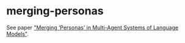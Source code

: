 # merging-personas

See paper ["Merging ‘Personas’ in Multi-Agent Systems of Language Models"](https://drive.google.com/file/d/1-G7_VIQlCG4z3rNwxG9NYgJrhQZVcXtb/view?usp=sharing).
